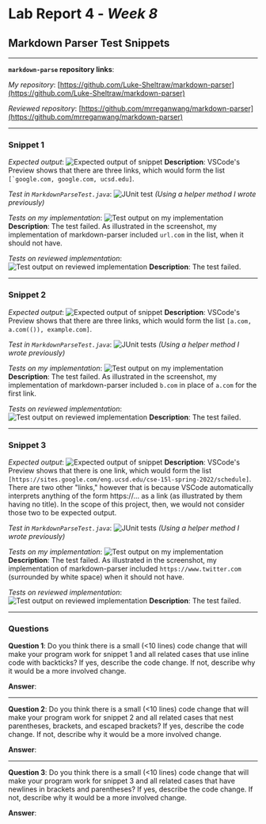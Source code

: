 # Lab Report 4 - _Week 8_
## Markdown Parser Test Snippets

***

**`markdown-parse` repository links**:

*My repository*: [https://github.com/Luke-Sheltraw/markdown-parser](https://github.com/Luke-Sheltraw/markdown-parser)

*Reviewed repository*: [https://github.com/mrreganwang/markdown-parser](https://github.com/mrreganwang/markdown-parser)

***

### **Snippet 1**

*Expected output*:
![Expected output of snippet](images/snippet1expectedoutput.png)
**Description**: VSCode's Preview shows that there are three links, which would form the list ``[`google.com, google.com, ucsd.edu]``.

*Test in `MarkdownParseTest.java`*:
![JUnit test](images/snippet1test.png)
*(Using a helper method I wrote previously)*

*Tests on my implementation*:
![Test output on my implementation](images/snippet1mytest.png)
**Description**: The test failed. As illustrated in the screenshot, my implementation of markdown-parser included `url.com` in the list, when it should not have. 

*Tests on reviewed implementation*:
![Test output on reviewed implementation](images/snippet2theirtest.png)
**Description**: The test failed.

***

### **Snippet 2**

*Expected output*:
![Expected output of snippet](images/snippet2expectedoutput.png)
**Description**: VSCode's Preview shows that there are three links, which would form the list ``[a.com, a.com(()), example.com]``.

*Test in `MarkdownParseTest.java`*:
![JUnit tests](images/snippet2test.png)
*(Using a helper method I wrote previously)*

*Tests on my implementation*:
![Test output on my implementation](images/snippet2mytest.png)
**Description**: The test failed. As illustrated in the screenshot, my implementation of markdown-parser included `b.com` in place of `a.com` for the first link.

*Tests on reviewed implementation*:
![Test output on reviewed implementation](images/snippet2theirtest.png)
**Description**: The test failed.

***

### **Snippet 3**

*Expected output*:
![Expected output of snippet](images/snippet3expectedoutput.png)
**Description**: VSCode's Preview shows that there is one link, which would form the list ``[https://sites.google.com/eng.ucsd.edu/cse-15l-spring-2022/schedule]``. There are two other "links," however that is because VSCode automatically interprets anything of the form https://... as a link (as illustrated by them having no title). In the scope of this project, then, we would not consider those two to be expected output. 

*Test in `MarkdownParseTest.java`*:
![JUnit tests](images/snippet3test.png)
*(Using a helper method I wrote previously)*

*Tests on my implementation*:
![Test output on my implementation](images/snippet3mytest.png)
**Description**: The test failed. As illustrated in the screenshot, my implementation of markdown-parser included `https://www.twitter.com` (surrounded by white space) when it should not have.

*Tests on reviewed implementation*:
![Test output on reviewed implementation](images/snippet3theirtest.png)
**Description**: The test failed.

***

### **Questions**

**Question 1**: Do you think there is a small (<10 lines) code change that will make your program work for snippet 1 and all related cases that use inline code with backticks? If yes, describe the code change. If not, describe why it would be a more involved change.

**Answer**:

***

**Question 2**: Do you think there is a small (<10 lines) code change that will make your program work for snippet 2 and all related cases that nest parentheses, brackets, and escaped brackets? If yes, describe the code change. If not, describe why it would be a more involved change.

**Answer**:

***

**Question 3**: Do you think there is a small (<10 lines) code change that will make your program work for snippet 3 and all related cases that have newlines in brackets and parentheses? If yes, describe the code change. If not, describe why it would be a more involved change.

**Answer**: